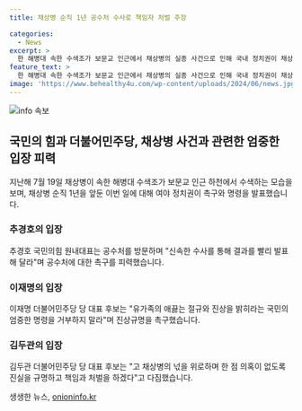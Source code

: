 ```yaml
---
title: 채상병 순직 1년 공수처 수사로 책임자 처벌 주장

categories:
  - News
excerpt: >
  한 해병대 속한 수색조가 보문교 인근에서 채상병의 실종 사건으로 인해 국내 정치권이 채상병 사건의 진상규명을 촉구하고 있다. 더불어민주당은 채상병 특검법 재표결을 예고하고, 국민의힘은 공수처의 신속한 수사결과 발표를 촉구하고 있다. 이에 추경호 국민의힘 원내대표는 공수처를 방문하여 신속한 수사를 촉구하였으며, 이재명과 김두관 더불어민주당 당 대표 후보도 각자의 입장을 피력하여 관련 사건에 대한 진실규명과 책임자 처벌을 촉구하였다.
feature_text: >
  한 해병대 속한 수색조가 보문교 인근에서 채상병의 실종 사건으로 인해 국내 정치권이 채상병 사건의 진상규명을 촉구하고 있다. 더불어민주당은 채상병 특검법 재표결을 예고하고, 국민의힘은 공수처의 신속한 수사결과 발표를 촉구하고 있다. 이에 추경호 국민의힘 원내대표는 공수처를 방문하여 신속한 수사를 촉구하였으며, 이재명과 김두관 더불어민주당 당 대표 후보도 각자의 입장을 피력하여 관련 사건에 대한 진실규명과 책임자 처벌을 촉구하였다.
image: 'https://www.behealthy4u.com/wp-content/uploads/2024/06/news.jpg'
---
```


<p><img src="https://www.behealthy4u.com/wp-content/uploads/2024/06/news.jpg" alt="info 속보" /></p>

<h2 data-ke-size="size26">국민의 힘과 더불어민주당, 채상병 사건과 관련한 엄중한 입장 피력</h2>

<p data-ke-size="size16">지난해 7월 19일 채상병이 속한 해병대 수색조가 보문교 인근 하천에서 수색하는 모습을 보며, 채상병 순직 1년을 앞둔 이번 일에 대해 여야 정치권이 촉구와 명령을 발표했습니다.</p>

<h3>추경호의 입장</h3>

<p data-ke-size="size16">추경호 국민의힘 원내대표는 공수처를 방문하며 "신속한 수사를 통해 결과를 빨리 발표해 달라"며 공수처에 대한 촉구를 피력했습니다.</p>

<h3>이재명의 입장</h3>

<p data-ke-size="size16">이재명 더불어민주당 당 대표 후보는 "유가족의 애끓는 절규와 진상을 밝히라는 국민의 엄중한 명령을 거부하지 말라"며 진상규명을 촉구했습니다.</p>

<h3>김두관의 입장</h3>

<p data-ke-size="size16">김두관 더불어민주당 당 대표 후보는 "고 채상병의 넋을 위로하며 한 점 의혹이 없도록 진실을 규명하고 책임과 처벌을 하겠다"고 다짐했습니다.</p>
생생한 뉴스, <a href="https://onioninfo.kr" rel="dofollow">onioninfo.kr</a>


